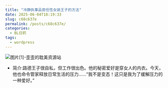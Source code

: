 ```yaml
---
title: "冷静执事品尝任性女装王子的方法"
date: 2025-06-04T18:19:33
slug: c68c637e
permalink: /posts/c68c637e/
categories:
  - BL日抓
tags:
  - wordpress
---
```


![图片[1]-歪歪的耽美资源站](/images/wp/c68c637e-6e7f5578.jpg)

*   简介:路德王子很自私，但工作很出色。他的秘密爱好是穿女人的内衣。今天，他也命令管家释放日常生活的压力……“我不是变态！这只是我为了缓解压力的一种爱好。”
